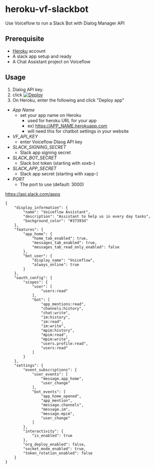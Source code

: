 # heroku-vf-slackbot
Use Voiceflow to run a Slack Bot with Dialog Manager API

## Prerequisite

- [Heroku](https://www.heroku.com/) account
- A slack app setup and ready
- A Chat Assistant project on Voiceflow
## Usage

1. Dialog API key.
2. click [![Deploy](https://www.herokucdn.com/deploy/button.svg)](https://heroku.com/deploy)
3. On Heroku, enter the following and click "Deploy app"
  - *App Name*
    - set your app name on Heroku
      - used for heroku URL for your app
      - ex) https://APP_NAME.herokuapp.com
      - will need this for chatbot settings in your website
  - *VF_API_KEY*
    - enter Voiceflow Dlaog API key
  - *SLACK_SIGNING_SECRET*
    - Slack app signing secret
  - *SLACK_BOT_SECRET*
    - Slack bot token (starting with xoxb-)
  - *SLACK_APP_SECRET*
    - Slack app secret (starting with xapp-)
  - *PORT*
    - The port to use (default: 3000)



https://api.slack.com/apps


```
{
    "display_information": {
        "name": "Voiceflow Assistant",
        "description": "Assistant to help us in every day tasks",
        "background_color": "#37393d"
    },
    "features": {
        "app_home": {
            "home_tab_enabled": true,
            "messages_tab_enabled": true,
            "messages_tab_read_only_enabled": false
        },
        "bot_user": {
            "display_name": "Voiceflow",
            "always_online": true
        }
    },
    "oauth_config": {
        "scopes": {
            "user": [
                "users:read"
            ],
            "bot": [
                "app_mentions:read",
                "channels:history",
                "chat:write",
                "im:history",
                "im:read",
                "im:write",
                "mpim:history",
                "mpim:read",
                "mpim:write",
                "users.profile:read",
                "users:read"
            ]
        }
    },
    "settings": {
        "event_subscriptions": {
            "user_events": [
                "message.app_home",
                "user_change"
            ],
            "bot_events": [
                "app_home_opened",
                "app_mention",
                "message.channels",
                "message.im",
                "message.mpim",
                "user_change"
            ]
        },
        "interactivity": {
            "is_enabled": true
        },
        "org_deploy_enabled": false,
        "socket_mode_enabled": true,
        "token_rotation_enabled": false
    }
}
```
